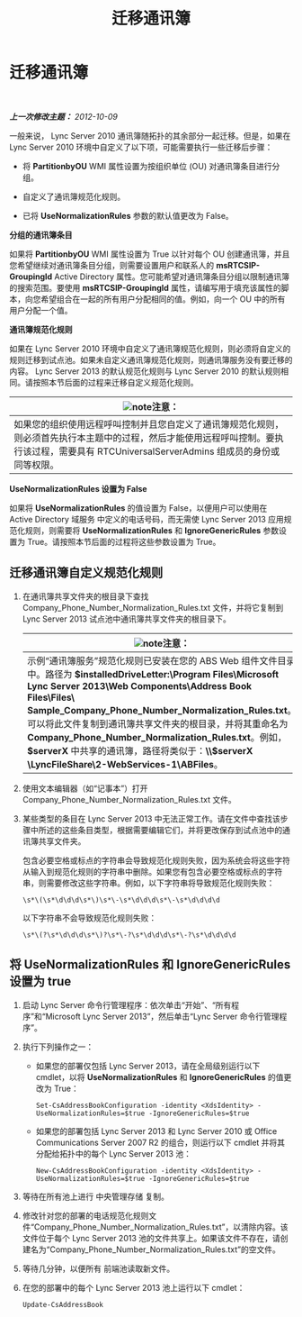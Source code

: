 ﻿---
title: 迁移通讯簿
TOCTitle: 迁移通讯簿
ms:assetid: ac7f0f39-4c6d-4702-8e25-93a73e3d800f
ms:mtpsurl: https://technet.microsoft.com/zh-cn/library/JJ205160(v=OCS.15)
ms:contentKeyID: 49313902
ms.date: 05/19/2016
mtps_version: v=OCS.15
ms.translationtype: HT
---

# 迁移通讯簿

 

_**上一次修改主题：** 2012-10-09_

一般来说， Lync Server 2010 通讯簿随拓扑的其余部分一起迁移。但是，如果在 Lync Server 2010 环境中自定义了以下项，可能需要执行一些迁移后步骤：

  - 将 **PartitionbyOU** WMI 属性设置为按组织单位 (OU) 对通讯簿条目进行分组。

  - 自定义了通讯簿规范化规则。

  - 已将 **UseNormalizationRules** 参数的默认值更改为 False。

**分组的通讯簿条目**

如果将 **PartitionbyOU** WMI 属性设置为 True 以针对每个 OU 创建通讯簿，并且您希望继续对通讯簿条目分组，则需要设置用户和联系人的 **msRTCSIP-GroupingId** Active Directory 属性。您可能希望对通讯簿条目分组以限制通讯簿的搜索范围。要使用 **msRTCSIP-GroupingId** 属性，请编写用于填充该属性的脚本，向您希望组合在一起的所有用户分配相同的值。例如，向一个 OU 中的所有用户分配一个值。

**通讯簿规范化规则**

如果在 Lync Server 2010 环境中自定义了通讯簿规范化规则，则必须将自定义的规则迁移到试点池。如果未自定义通讯簿规范化规则，则通讯簿服务没有要迁移的内容。 Lync Server 2013 的默认规范化规则与 Lync Server 2010 的默认规则相同。请按照本节后面的过程来迁移自定义规范化规则。

<table>
<thead>
<tr class="header">
<th><img src="images/Dn783119.note(OCS.15).gif" title="note" alt="note" />注意：</th>
</tr>
</thead>
<tbody>
<tr class="odd">
<td>如果您的组织使用远程呼叫控制并且您自定义了通讯簿规范化规则，则必须首先执行本主题中的过程，然后才能使用远程呼叫控制。要执行该过程，需要具有 RTCUniversalServerAdmins 组成员的身份或同等权限。</td>
</tr>
</tbody>
</table>


**UseNormalizationRules 设置为 False**

如果将 **UseNormalizationRules** 的值设置为 False，以便用户可以使用在 Active Directory 域服务 中定义的电话号码，而无需使 Lync Server 2013 应用规范化规则，则需要将 **UseNormalizationRules** 和 **IgnoreGenericRules** 参数设置为 True。请按照本节后面的过程将这些参数设置为 True。

## 迁移通讯簿自定义规范化规则

1.  在通讯簿共享文件夹的根目录下查找 Company\_Phone\_Number\_Normalization\_Rules.txt 文件，并将它复制到 Lync Server 2013 试点池中通讯簿共享文件夹的根目录下。
    
    <table>
    <thead>
    <tr class="header">
    <th><img src="images/Dn783119.note(OCS.15).gif" title="note" alt="note" />注意：</th>
    </tr>
    </thead>
    <tbody>
    <tr class="odd">
    <td>示例“通讯簿服务”规范化规则已安装在您的 ABS Web 组件文件目录中。路径为 <strong>$installedDriveLetter:\Program Files\Microsoft Lync Server 2013\Web Components\Address Book Files\Files\ Sample_Company_Phone_Number_Normalization_Rules.txt</strong>。可以将此文件复制到通讯簿共享文件夹的根目录，并将其重命名为 <strong>Company_Phone_Number_Normalization_Rules.txt</strong>。例如， <strong>$serverX</strong> 中共享的通讯簿，路径将类似于：<strong>\\$serverX \LyncFileShare\2-WebServices-1\ABFiles</strong>。</td>
    </tr>
    </tbody>
    </table>


2.  使用文本编辑器（如“记事本”）打开 Company\_Phone\_Number\_Normalization\_Rules.txt 文件。

3.  某些类型的条目在 Lync Server 2013 中无法正常工作。请在文件中查找该步骤中所述的这些条目类型，根据需要编辑它们，并将更改保存到试点池中的通讯簿共享文件夹。
    
    包含必要空格或标点的字符串会导致规范化规则失败，因为系统会将这些字符从输入到规范化规则的字符串中删除。如果您有包含必要空格或标点的字符串，则需要修改这些字符串。例如，以下字符串将导致规范化规则失败：
    
        \s*\(\s*\d\d\d\s*\)\s*\-\s*\d\d\d\s*\-\s*\d\d\d\d
    
    以下字符串不会导致规范化规则失败：
    
        \s*\(?\s*\d\d\d\s*\)?\s*\-?\s*\d\d\d\s*\-?\s*\d\d\d\d

## 将 UseNormalizationRules 和 IgnoreGenericRules 设置为 true

1.  启动 Lync Server 命令行管理程序：依次单击“开始”、“所有程序”和“Microsoft Lync Server 2013”，然后单击“Lync Server 命令行管理程序”。

2.  执行下列操作之一：
    
      - 如果您的部署仅包括 Lync Server 2013，请在全局级别运行以下 cmdlet，以将 **UseNormalizationRules** 和 **IgnoreGenericRules** 的值更改为 True：
        
            Set-CsAddressBookConfiguration -identity <XdsIdentity> -UseNormalizationRules=$true -IgnoreGenericRules=$true
    
      - 如果您的部署包括 Lync Server 2013 和 Lync Server 2010 或 Office Communications Server 2007 R2 的组合，则运行以下 cmdlet 并将其分配给拓扑中的每个 Lync Server 2013 池：
        
            New-CsAddressBookConfiguration -identity <XdsIdentity> -UseNormalizationRules=$true -IgnoreGenericRules=$true

3.  等待在所有池上进行 中央管理存储 复制。

4.  修改针对您的部署的电话规范化规则文件“Company\_Phone\_Number\_Normalization\_Rules.txt”，以清除内容。该文件位于每个 Lync Server 2013 池的文件共享上。如果该文件不存在，请创建名为“Company\_Phone\_Number\_Normalization\_Rules.txt”的空文件。

5.  等待几分钟，以便所有 前端池读取新文件。

6.  在您的部署中的每个 Lync Server 2013 池上运行以下 cmdlet：
    
        Update-CsAddressBook

